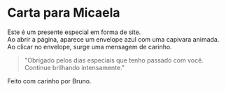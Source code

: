 # Carta para Micaela

Este é um presente especial em forma de site.  
Ao abrir a página, aparece um envelope azul com uma capivara animada.  
Ao clicar no envelope, surge uma mensagem de carinho.

> "Obrigado pelos dias especiais que tenho passado com você.  
> Continue brilhando intensamente."

Feito com carinho por Bruno.
